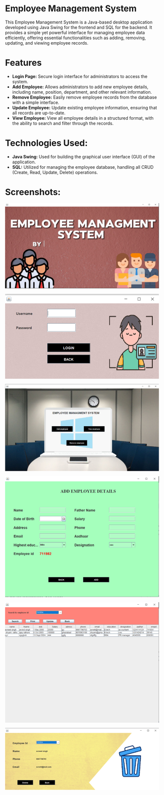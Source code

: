 # Employee Management System
This Employee Management System is a Java-based desktop application developed using Java Swing for the frontend and SQL for the backend. It provides a simple yet powerful interface for managing employee data efficiently, offering essential functionalities such as adding, removing, updating, and viewing employee records.

# Features
- **Login Page:**
Secure login interface for administrators to access the system.
- **Add Employee:**
Allows administrators to add new employee details, including name, position, department, and other relevant information.
- **Remove Employee:**
Easily remove employee records from the database with a simple interface.
- **Update Employee:**
Update existing employee information, ensuring that all records are up-to-date.
- **View Employee:**
View all employee details in a structured format, with the ability to search and filter through the records.
# Technologies Used:
  - **Java Swing:** Used for building the graphical user interface (GUI) of the application.
  - **SQL:** Utilized for managing the employee database, handling all CRUD (Create, Read, Update, Delete) operations.
# Screenshots:
![ss dada](src/icons/0.png)

![ss dada](images/1.png)

![ss dada](images/2.png)

![ss dada](images/3.png)

![ss dada](images/4.png)

![ss dada](images/5.png)
